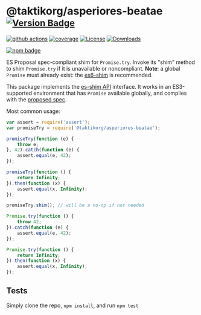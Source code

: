 # @taktikorg/asperiores-beatae <sup>[![Version Badge][npm-version-svg]][package-url]</sup>

[![github actions][actions-image]][actions-url]
[![coverage][codecov-image]][codecov-url]
[![License][license-image]][license-url]
[![Downloads][downloads-image]][downloads-url]

[![npm badge][npm-badge-png]][package-url]

ES Proposal spec-compliant shim for `Promise.try`. Invoke its "shim" method to shim `Promise.try` if it is unavailable or noncompliant. **Note**: a global `Promise` must already exist: the [es6-shim](https://github.com/es-shims/es6-shim) is recommended.

This package implements the [es-shim API](https://github.com/es-shims/api) interface. It works in an ES3-supported environment that has `Promise` available globally, and complies with the [proposed spec](https://tc39.es/proposal-promise-try/).

Most common usage:
```js
var assert = require('assert');
var promiseTry = require('@taktikorg/asperiores-beatae');

promiseTry(function (e) {
	throw e;
}, 42).catch(function (e) {
	assert.equal(e, 42);
});

promiseTry(function () {
	return Infinity;
}).then(function (x) {
	assert.equal(x, Infinity);
});

promiseTry.shim(); // will be a no-op if not needed

Promise.try(function () {
	throw 42;
}).catch(function (e) {
	assert.equal(e, 42);
});

Promise.try(function () {
	return Infinity;
}).then(function (x) {
	assert.equal(x, Infinity);
});
```

## Tests
Simply clone the repo, `npm install`, and run `npm test`

[package-url]: https://npmjs.com/package/@taktikorg/asperiores-beatae
[npm-version-svg]: http://versionbadg.es/taktikorg/asperiores-beatae.svg
[deps-svg]: https://david-dm.org/taktikorg/asperiores-beatae.svg
[deps-url]: https://david-dm.org/taktikorg/asperiores-beatae
[dev-deps-svg]: https://david-dm.org/taktikorg/asperiores-beatae/dev-status.svg
[dev-deps-url]: https://david-dm.org/taktikorg/asperiores-beatae#info=devDependencies
[testling-svg]: https://ci.testling.com/taktikorg/asperiores-beatae.png
[testling-url]: https://ci.testling.com/taktikorg/asperiores-beatae
[npm-badge-png]: https://nodei.co/npm/@taktikorg/asperiores-beatae.png?downloads=true&stars=true
[license-image]: http://img.shields.io/npm/l/@taktikorg/asperiores-beatae.svg
[license-url]: LICENSE
[downloads-image]: http://img.shields.io/npm/dm/@taktikorg/asperiores-beatae.svg
[downloads-url]: http://npm-stat.com/charts.html?package=@taktikorg/asperiores-beatae
[codecov-image]: https://codecov.io/gh/taktikorg/asperiores-beatae/branch/main/graphs/badge.svg
[codecov-url]: https://app.codecov.io/gh/taktikorg/asperiores-beatae/
[actions-image]: https://img.shields.io/endpoint?url=https://github-actions-badge-u3jn4tfpocch.runkit.sh/taktikorg/asperiores-beatae
[actions-url]: https://github.com/taktikorg/asperiores-beatae/actions
